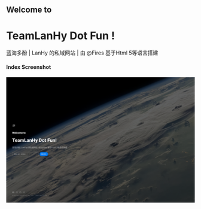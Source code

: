 ## Welcome to
# TeamLanHy Dot Fun !
蓝海多酚 | LanHy 的私域网站 | 由 @Fires 基于Html 5等语言搭建

#### Index Screenshot
![这是一张使用说明的示例图片](screenshots/screenshot20240807_index.png)
